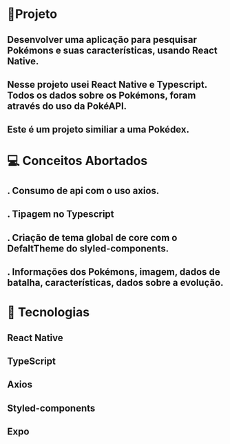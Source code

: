 # 📱Projeto

## Desenvolver uma aplicação para pesquisar Pokémons e suas características, usando React Native.

## Nesse projeto usei React Native e Typescript. Todos os dados sobre os Pokémons, foram através do uso da PokéAPI.

## Este é um projeto similiar a uma Pokédex.

# 💻 Conceitos Abortados

## . Consumo de api com o uso axios.

## . Tipagem no Typescript

## . Criação de tema global de core com o DefaltTheme do slyled-components.

## . Informações dos Pokémons, imagem, dados de batalha, características, dados sobre a evolução.

# 🚀 Tecnologias

## React Native

## TypeScript

## Axios

## Styled-components

## Expo
